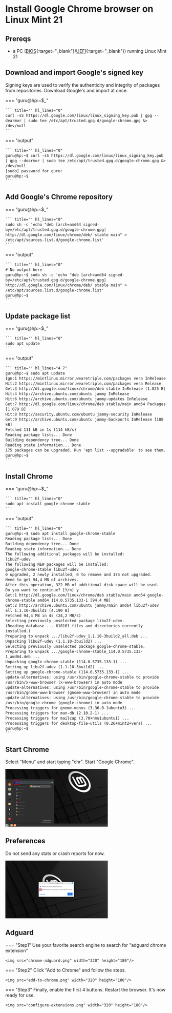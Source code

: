 # Install Google Chrome browser on Linux Mint 21

## Prereqs
- a PC ([BIOS](../../tutorials/windows11-linuxmint21-dual-boot-bios-clonezilla/index.md){:target="_blank"}/[UEFI](../../tutorials/windows11-linuxmint21-dual-boot-uefi/index.md){:target="_blank"}) running Linux Mint 21

## Download and import Google's signed key
Signing keys are used to verify the authenticity and integrity of packages from repositories. Download Google's and import at once.

=== "guru@hp:~$_"

    ``` title='' hl_lines="0"
    curl -sS https://dl.google.com/linux/linux_signing_key.pub | gpg --dearmor | sudo tee /etc/apt/trusted.gpg.d/google-chrome.gpg &> /dev/null
    ```

=== "output"

    ``` title='' hl_lines="0"
    guru@hp:~$ curl -sS https://dl.google.com/linux/linux_signing_key.pub | gpg --dearmor | sudo tee /etc/apt/trusted.gpg.d/google-chrome.gpg &> /dev/null
    [sudo] password for guru:     
    guru@hp:~$ 
    ```

## Add Google's Chrome repository

=== "guru@hp:~$_"

    ``` title='' hl_lines="0"
    sudo sh -c 'echo "deb [arch=amd64 signed-by=/etc/apt/trusted.gpg.d/google-chrome.gpg] http://dl.google.com/linux/chrome/deb/ stable main" > /etc/apt/sources.list.d/google-chrome.list'
    ```

=== "output"

    ``` title='' hl_lines="0"
    # No output here
    guru@hp:~$ sudo sh -c 'echo "deb [arch=amd64 signed-by=/etc/apt/trusted.gpg.d/google-chrome.gpg] http://dl.google.com/linux/chrome/deb/ stable main" > /etc/apt/sources.list.d/google-chrome.list'
    guru@hp:~$ 
    ```

## Update package list

=== "guru@hp:~$_"

    ``` title='' hl_lines="0"
    sudo apt update
    ```

=== "output"

    ``` title='' hl_lines="4 7"
    guru@hp:~$ sudo apt update
    Ign:1 https://mintlinux.mirror.wearetriple.com/packages vera InRelease
    Hit:2 https://mintlinux.mirror.wearetriple.com/packages vera Release                                        
    Get:3 http://dl.google.com/linux/chrome/deb stable InRelease [1.825 B]                                      
    Hit:4 http://archive.ubuntu.com/ubuntu jammy InRelease                                                        
    Hit:6 http://archive.ubuntu.com/ubuntu jammy-updates InRelease             
    Get:7 http://dl.google.com/linux/chrome/deb stable/main amd64 Packages [1.079 B]
    Hit:8 http://security.ubuntu.com/ubuntu jammy-security InRelease                
    Get:9 http://archive.ubuntu.com/ubuntu jammy-backports InRelease [108 kB]
    Fetched 111 kB in 1s (114 kB/s)    
    Reading package lists... Done
    Building dependency tree... Done
    Reading state information... Done
    175 packages can be upgraded. Run 'apt list --upgradable' to see them.
    guru@hp:~$
    ```

## Install Chrome


=== "guru@hp:~$_"

    ``` title='' hl_lines="0"
    sudo apt install google-chrome-stable
    ```

=== "output"

    ``` title='' hl_lines="0"
    guru@hp:~$ sudo apt install google-chrome-stable
    Reading package lists... Done
    Building dependency tree... Done
    Reading state information... Done
    The following additional packages will be installed:
    libu2f-udev
    The following NEW packages will be installed:
    google-chrome-stable libu2f-udev
    0 upgraded, 2 newly installed, 0 to remove and 175 not upgraded.
    Need to get 94,4 MB of archives.
    After this operation, 322 MB of additional disk space will be used.
    Do you want to continue? [Y/n] y
    Get:1 http://dl.google.com/linux/chrome/deb stable/main amd64 google-chrome-stable amd64 114.0.5735.133-1 [94,4 MB]
    Get:2 http://archive.ubuntu.com/ubuntu jammy/main amd64 libu2f-udev all 1.1.10-3build2 [4.190 B]
    Fetched 94,4 MB in 4s (24,2 MB/s)                                                 
    Selecting previously unselected package libu2f-udev.
    (Reading database ... 610101 files and directories currently installed.)
    Preparing to unpack .../libu2f-udev_1.1.10-3build2_all.deb ...
    Unpacking libu2f-udev (1.1.10-3build2) ...
    Selecting previously unselected package google-chrome-stable.
    Preparing to unpack .../google-chrome-stable_114.0.5735.133-1_amd64.deb ...
    Unpacking google-chrome-stable (114.0.5735.133-1) ...
    Setting up libu2f-udev (1.1.10-3build2) ...
    Setting up google-chrome-stable (114.0.5735.133-1) ...
    update-alternatives: using /usr/bin/google-chrome-stable to provide /usr/bin/x-www-browser (x-www-browser) in auto mode
    update-alternatives: using /usr/bin/google-chrome-stable to provide /usr/bin/gnome-www-browser (gnome-www-browser) in auto mode
    update-alternatives: using /usr/bin/google-chrome-stable to provide /usr/bin/google-chrome (google-chrome) in auto mode
    Processing triggers for gnome-menus (3.36.0-1ubuntu3) ...
    Processing triggers for man-db (2.10.2-1) ...
    Processing triggers for mailcap (3.70+nmu1ubuntu1) ...
    Processing triggers for desktop-file-utils (0.26+mint2+vera) ...
    guru@hp:~$ 
    ```

## Start Chrome
Select "Menu" and start typing "chr". Start "Google Chrome".

<img src="menu-chrome.png" width="320" height="180"/>


## Preferences
Do not send any stats or crash reports for now.

<img src="no-stats.png" width="320" height="180"/>

## Adguard

=== "Step1"
    Use your favorite search engine to search for "adguard chrome extension"

    <img src="chrome-adguard.png" width="320" height="180"/>

=== "Step2"
    Click "Add to Chrome" and follow the steps.

    <img src="add-to-chrome.png" width="320" height="180"/>

=== "Step3"
    Finally, enable the first 4 buttons. Restart the browser. It's now ready for use.

    <img src="configure-extensions.png" width="320" height="180"/>



